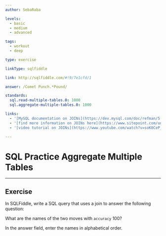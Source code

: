 ```yaml
---
author: SebaRaba

levels:
  - basic
  - medium
  - advanced

tags:
  - workout
  - deep

type: exercise

linkType: sqlfiddle

link: http://sqlfiddle.com/#!9/7e1cfd/1

answer: /Comet Punch.*Pound/

standards:
  sql.read-multiple-tables.0: 1000
  sql.aggregate-multiple-tables.0: 1000

links:
  - '[MySQL documentation on JOINs](https://dev.mysql.com/doc/refman/5.7/en/join.html){website}'
  - '[find more information on JOINs here](https://www.sitepoint.com/understanding-sql-joins-mysql-database/){website}'
  - '[video tutorial on JOINs](https://www.youtube.com/watch?v=soK0CeP_aC8){video}'

---
```

# SQL Practice Aggregate Multiple Tables

---
## Exercise

In SQLFiddle, write a SQL query that uses a join to answer the following question:

What are the names of the two moves with `accuracy` 100?

In the answer field, enter the names in alphabetical order.
